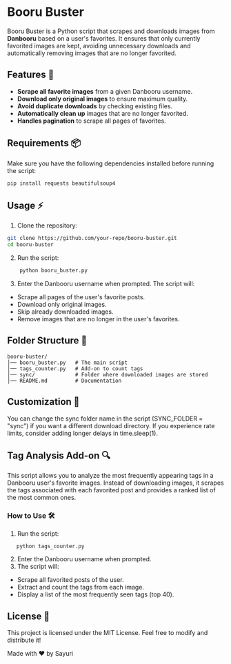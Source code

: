 # Booru Buster

Booru Buster is a Python script that scrapes and downloads images from **Danbooru** based on a user's favorites. It ensures that only currently favorited images are kept, avoiding unnecessary downloads and automatically removing images that are no longer favorited.

## Features 🚀
- **Scrape all favorite images** from a given Danbooru username.
- **Download only original images** to ensure maximum quality.
- **Avoid duplicate downloads** by checking existing files.
- **Automatically clean up** images that are no longer favorited.
- **Handles pagination** to scrape all pages of favorites.

## Requirements 📦
Make sure you have the following dependencies installed before running the script:

```sh
pip install requests beautifulsoup4
```
## Usage ⚡

1. Clone the repository:
```sh
git clone https://github.com/your-repo/booru-buster.git
cd booru-buster
```
2. Run the script:
```sh
    python booru_buster.py
```
3. Enter the Danbooru username when prompted.
The script will:
- Scrape all pages of the user's favorite posts.
- Download only original images.
- Skip already downloaded images.
- Remove images that are no longer in the user's favorites.

## Folder Structure 📂
```
booru-buster/
│── booru_buster.py   # The main script
│── tags_counter.py   # Add-on to count tags
│── sync/             # Folder where downloaded images are stored
│── README.md         # Documentation
```
## Customization 🎨
You can change the sync folder name in the script (SYNC_FOLDER = "sync") if you want a different download directory.
If you experience rate limits, consider adding longer delays in time.sleep(1).

## Tag Analysis Add-on 🔍

This script allows you to analyze the most frequently appearing tags in a Danbooru user's favorite images. Instead of downloading images, it scrapes the tags associated with each favorited post and provides a ranked list of the most common ones.

### How to Use 🛠️
1. Run the script:
```sh
   python tags_counter.py
```
2. Enter the Danbooru username when prompted.
3. The script will:
- Scrape all favorited posts of the user.
- Extract and count the tags from each image.
- Display a list of the most frequently seen tags (top 40).

## License 📜

This project is licensed under the MIT License. Feel free to modify and distribute it!

Made with ❤️ by Sayuri

